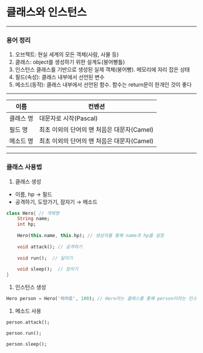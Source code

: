 # 클래스와 인스턴스

---

### 용어 정리

1. 오브젝트: 현실 세계의 모든 객체(사람, 사물 등)
2. 클래스: object를 생성하기 위한 설계도(붕어빵틀)
3. 인스턴스 클래스를 기반으로 생성된 실제 객체(붕어빵). 메모리에 자리 잡은 상태
4. 필드(속성): 클래스 내부에서 선언된 변수
5. 메소드(동작): 클래스 내부에서 선언된 함수. 함수는 return문이 한개인 것이 좋다

---

| 이름 | 컨벤션 |
| --- | --- |
| 클래스 명 | 대문자로 시작(Pascal) |
| 필드 명 | 최초 이외의 단어의 맨 처음은 대문자(Camel) |
| 메소드 명 | 최초 이외의 단어의 맨 처음은 대문자(Camel) |

---

### 클래스 사용법

1. 클래스 생성
- 이름, hp → 필드
- 공격하기, 도망가기, 잠자기 → 메소드

```dart
class Hero{ // 객체명
	String name;
	int hp;
	
	Hero(this.name, this.hp); // 생성자를 통해 name과 hp를 설정
	
	void attack(); // 공격하기
	
	void run();  // 달리기
	
	void sleep();  // 잠자기
}
```

1. 인스턴스 생성

```dart
Hero person = Hero('히어로', 100); // Hero라는 클래스를 통해 person이라는 인스턴스를 생성
```

1. 메소드 사용

```dart
person.attack();

person.run();

person.sleep();
```